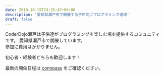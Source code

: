 ```yaml
---
date: 2018-10-15T23:35:47+09:00
description: '愛知県瀬戸市で開催する子供向けプログラミング道場'
draft: false
---
```


CoderDojo瀬戸は子供達がプログラミングを楽しむ場を提供するコミュニティです。
愛知県瀬戸市で開催しています。<br>
参加に費用はかかりません。

初心者・経験者どちらも歓迎します！

最新の開催日程は <a href="https://coderdojo-seto.connpass.com/" target="_blank_">connpass</a> をご確認ください。
